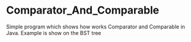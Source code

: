 # Comparator_And_Comparable
Simple program which shows how works Comparator and Comparable in Java.
Example is show on the BST tree

